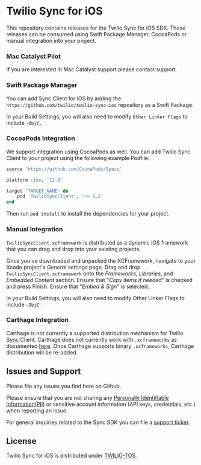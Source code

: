 # Twilio Sync for iOS

This repository contains releases for the Twilio Sync for iOS SDK. These releases can be consumed using Swift Package Manager, CocoaPods or manual integration into your project.

### Mac Catalyst Pilot

If you are interested in Mac Catalyst support please contact support.

### Swift Package Manager

You can add Sync Client for iOS by adding the `https://github.com/twilio/twilio-sync-ios` repository as a Swift Package.

In your Build Settings, you will also need to modify `Other Linker Flags` to include `-ObjC.`

### CocoaPods Integration

We support integration using CocoaPods as well. You can add Twilio Sync Client to your project using the following example Podfile:

```ruby
source 'https://github.com/CocoaPods/Specs'

platform :ios, '12.0'

target 'TARGET_NAME' do
    pod 'TwilioSyncClient', '~> 1.2'
end
```

Then run `pod install` to install the dependencies for your project.


### Manual Integration

`TwilioSyncClient.xcframework` is distributed as a dynamic iOS framework that you can drag and drop into your existing projects.

Once you've downloaded and unpacked the XCFramework, navigate to your Xcode project's _General_ settings page. Drag and drop `TwilioSyncClient.xcframework` onto the _Frameworks_, _Libraries_, and _Embedded Content_ section. Ensure that "_Copy items if needed_" is checked and press Finish. Ensure that "_Embed & Sign_" is selected.

In your Build Settings, you will also need to modify Other Linker Flags to include `-ObjC`.


### Carthage Integration

Carthage is not currently a supported distribution mechanism for Twilio Sync Client. Carthage does not currently work with `.xcframeworks` as documented [here](https://github.com/Carthage/Carthage/issues/2890). Once Carthage supports binary `.xcframeworks`, Carthage distribution will be re-added.


## Issues and Support

Please file any issues you find here on Github.

Please ensure that you are not sharing any [Personally Identifiable Information(PII)](https://www.twilio.com/docs/glossary/what-is-personally-identifiable-information-pii) or sensitive account information (API keys, credentials, etc.) when reporting an issue.

For general inquiries related to the Sync SDK you can file a [support ticket](https://support.twilio.com/hc/en-us/requests/new).

## License

Twilio Sync for iOS is distributed under [TWILIO-TOS](https://www.twilio.com/legal/tos).
